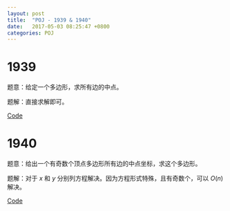 ```yaml
---
layout: post
title:  "POJ - 1939 & 1940"
date:   2017-05-03 08:25:47 +0800
categories: POJ
---
```


# 1939

题意：给定一个多边形，求所有边的中点。

题解：直接求解即可。

[Code](https://github.com/Dev-XYS/OI-Problems/blob/master/poj/1939.cpp)

# 1940

题意：给出一个有奇数个顶点多边形所有边的中点坐标，求这个多边形。

题解：对于 $x$ 和 $y$ 分别列方程解决。因为方程形式特殊，且有奇数个，可以 $O(n)$ 解决。

[Code](https://github.com/Dev-XYS/OI-Problems/blob/master/poj/1940.cpp)
